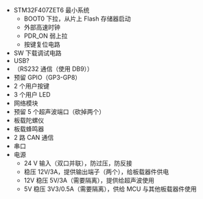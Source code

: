- STM32F407ZET6 最小系统
  - BOOT0 下拉，从片上 Flash 存储器启动
  - 外部高速时钟
  - PDR_ON 弱上拉
  - 按键复位电路
- SW 下载调试电路
- USB?
- （RS232 通信（使用 DB9））
- 预留 GPIO（GP3-GP8）
- 2 个用户按键
- 3 个用户 LED
- 网络模块
- 预留 5 个超声波端口（砍掉两个）
- 板载陀螺仪
- 板载蜂鸣器
- 2 路 CAN 通信
- 串口
- 电源
  - 24 V 输入（双口并联），防过压，防反接
  - 稳压 12V/3A，提供输出端子（两个），给板载器件供电
  - 12V 稳压 5V/3A（需要隔离），提供给超声波使用
  - 5V 稳压 3V3/0.5A（需要隔离），供给 MCU 与其他板载器件使用

